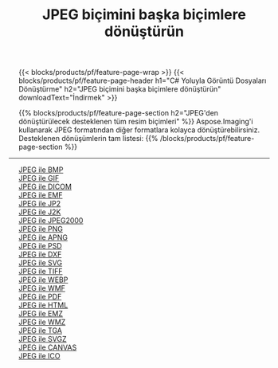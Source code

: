 ﻿---
title: JPEG biçimini başka biçimlere dönüştürün 
weight: 3920
url: /tr/net/conversion/from/jpeg 
lang: tr
langdirlevel: 2
locales: zh-hans,ja,it,ru,de,es,fr,nl,id,lt,pl,pt,vi,tr,ko,zh-hant,ar,hi,th,sv,cs,uk,he
description: Aspose.Imaging'i kullanarak JPEG biçimini kolayca başka biçimlere dönüştürebilirsiniz
---

{{< blocks/products/pf/feature-page-wrap >}}
{{< blocks/products/pf/feature-page-header h1="C# Yoluyla Görüntü Dosyaları Dönüştürme" h2="JPEG biçimini başka biçimlere dönüştürün" downloadText="İndirmek" >}}


{{% blocks/products/pf/feature-page-section  h2="JPEG'den dönüştürülecek desteklenen tüm resim biçimleri" %}}
Aspose.Imaging'i kullanarak JPEG formatından diğer formatlara kolayca dönüştürebilirsiniz.
<br/>
Desteklenen dönüşümlerin tam listesi:
{{% /blocks/products/pf/feature-page-section %}}
<div class="container-fluid productfamilypage bg-gray">
    <div class="convertypes bg-gray agp-content section">
        <div class="container">
		<hr style="margin-left:-20px;"/>
		<div class="row other-converters">
		    <div class='col-md-2 other-converter remove-lp remove-rp'><a href="/imaging/tr/net/conversion/jpeg-to-bmp" >JPEG ile BMP</a></div><div class='col-md-2 other-converter remove-lp remove-rp'><a href="/imaging/tr/net/conversion/jpeg-to-gif" >JPEG ile GIF</a></div><div class='col-md-2 other-converter remove-lp remove-rp'><a href="/imaging/tr/net/conversion/jpeg-to-dicom" >JPEG ile DICOM</a></div><div class='col-md-2 other-converter remove-lp remove-rp'><a href="/imaging/tr/net/conversion/jpeg-to-emf" >JPEG ile EMF</a></div><div class='col-md-2 other-converter remove-lp remove-rp'><a href="/imaging/tr/net/conversion/jpeg-to-jp2" >JPEG ile JP2</a></div><div class='col-md-2 other-converter remove-lp remove-rp'><a href="/imaging/tr/net/conversion/jpeg-to-j2k" >JPEG ile J2K</a></div><div class='col-md-2 other-converter remove-lp remove-rp'><a href="/imaging/tr/net/conversion/jpeg-to-jpeg2000" >JPEG ile JPEG2000</a></div><div class='col-md-2 other-converter remove-lp remove-rp'><a href="/imaging/tr/net/conversion/jpeg-to-png" >JPEG ile PNG</a></div><div class='col-md-2 other-converter remove-lp remove-rp'><a href="/imaging/tr/net/conversion/jpeg-to-apng" >JPEG ile APNG</a></div><div class='col-md-2 other-converter remove-lp remove-rp'><a href="/imaging/tr/net/conversion/jpeg-to-psd" >JPEG ile PSD</a></div><div class='col-md-2 other-converter remove-lp remove-rp'><a href="/imaging/tr/net/conversion/jpeg-to-dxf" >JPEG ile DXF</a></div><div class='col-md-2 other-converter remove-lp remove-rp'><a href="/imaging/tr/net/conversion/jpeg-to-svg" >JPEG ile SVG</a></div><div class='col-md-2 other-converter remove-lp remove-rp'><a href="/imaging/tr/net/conversion/jpeg-to-tiff" >JPEG ile TIFF</a></div><div class='col-md-2 other-converter remove-lp remove-rp'><a href="/imaging/tr/net/conversion/jpeg-to-webp" >JPEG ile WEBP</a></div><div class='col-md-2 other-converter remove-lp remove-rp'><a href="/imaging/tr/net/conversion/jpeg-to-wmf" >JPEG ile WMF</a></div><div class='col-md-2 other-converter remove-lp remove-rp'><a href="/imaging/tr/net/conversion/jpeg-to-pdf" >JPEG ile PDF</a></div><div class='col-md-2 other-converter remove-lp remove-rp'><a href="/imaging/tr/net/conversion/jpeg-to-html" >JPEG ile HTML</a></div><div class='col-md-2 other-converter remove-lp remove-rp'><a href="/imaging/tr/net/conversion/jpeg-to-emz" >JPEG ile EMZ</a></div><div class='col-md-2 other-converter remove-lp remove-rp'><a href="/imaging/tr/net/conversion/jpeg-to-wmz" >JPEG ile WMZ</a></div><div class='col-md-2 other-converter remove-lp remove-rp'><a href="/imaging/tr/net/conversion/jpeg-to-tga" >JPEG ile TGA</a></div><div class='col-md-2 other-converter remove-lp remove-rp'><a href="/imaging/tr/net/conversion/jpeg-to-svgz" >JPEG ile SVGZ</a></div><div class='col-md-2 other-converter remove-lp remove-rp'><a href="/imaging/tr/net/conversion/jpeg-to-canvas" >JPEG ile CANVAS</a></div><div class='col-md-2 other-converter remove-lp remove-rp'><a href="/imaging/tr/net/conversion/jpeg-to-ico" >JPEG ile ICO</a></div>
                </div>
        </div>
    </div>
</div>
<br/>

